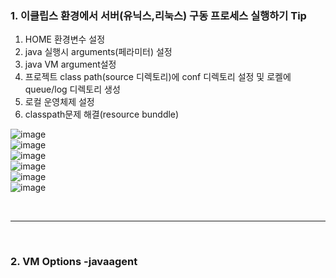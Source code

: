 
### 1. 이클립스 환경에서 서버(유닉스,리눅스) 구동 프로세스 실행하기 Tip
1. HOME 환경변수 설정
2. java 실행시 arguments(페라미터) 설정
3. java VM argument설정
4. 프로젝트 class path(source 디렉토리)에 conf 디렉토리 설정 및 로켈에 queue/log 디렉토리 생성
5. 로컬 운영체제 설정
6. classpath문제 해결(resource bunddle)

![image](https://user-images.githubusercontent.com/45334819/61463196-e1d8db80-a9ae-11e9-9a7e-5bc4d7ddf134.png)  
![image](https://user-images.githubusercontent.com/45334819/61463174-d8e80a00-a9ae-11e9-8901-49110509f090.png)  
![image](https://user-images.githubusercontent.com/45334819/61463210-e7362600-a9ae-11e9-8403-75d27b40cb29.png)  
![image](https://user-images.githubusercontent.com/45334819/61463218-ec937080-a9ae-11e9-8c9b-2c398b348fde.png)  
![image](https://user-images.githubusercontent.com/45334819/61463267-01700400-a9af-11e9-8e17-fda4cefe699c.png)  
![image](https://user-images.githubusercontent.com/45334819/61463307-164c9780-a9af-11e9-8eb6-4021c9dd76a1.png)  

<br>
<hr />
<br>

### 2. VM Options -javaagent

